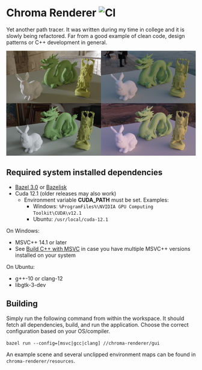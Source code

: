 # Chroma Renderer  ![CI](https://github.com/alexfrasson/ChromaRenderer/workflows/CI/badge.svg?branch=master)

Yet another path tracer. It was written during my time in college and it is slowly being refactored. Far from a good example of clean code, design patterns or C++ development in general.

![alt text](chroma-renderer/samples/sample.jpg?raw=true)

## Required system installed dependencies
- [Bazel 3.0](https://docs.bazel.build/versions/master/install.html) or [Bazelisk](https://github.com/bazelbuild/bazelisk/releases)
- Cuda 12.1 (older releases may also work)
  - Environment variable **CUDA_PATH** must be set. Examples:
    - Windows: `%ProgramFiles%\NVIDIA GPU Computing Toolkit\CUDA\v12.1`
    - Ubuntu: `/usr/local/cuda-12.1`
    
On Windows:
- MSVC++ 14.1 or later
- See [Build C++ with MSVC](https://docs.bazel.build/versions/master/windows.html#build-c-with-msvc) in case you have multiple MSVC++ versions installed on your system

On Ubuntu:
- g++-10 or clang-12
- libgtk-3-dev

## Building

Simply run the following command from within the workspace. It should fetch all dependencies, build, and run the application. Choose the correct configuration based on your OS/compiler.

`bazel run --config=[msvc|gcc|clang] //chroma-renderer/gui`

An example scene and several unclipped environment maps can be found in `chroma-renderer/resources`.
